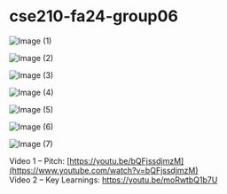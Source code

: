 # cse210-fa24-group06

![Image (1)](https://github.com/user-attachments/assets/8b577c20-e081-4233-b69d-17b2bb1295c2)

![Image (2)](https://github.com/user-attachments/assets/805ecdd8-e643-41b6-99dc-5af76104065c)

![Image (3)](https://github.com/user-attachments/assets/a7365a2d-5277-4db2-8f7f-627a4c51663e)

![Image (4)](https://github.com/user-attachments/assets/97c7a9e4-bc40-4877-a00a-2bde2146487a)

![Image (5)](https://github.com/user-attachments/assets/79dc5bc6-47c1-4ace-a721-9d395c47fe75)

![Image (6)](https://github.com/user-attachments/assets/c2437fe5-0e41-4243-9cd2-8ab876b53375)

![Image (7)](https://github.com/user-attachments/assets/2c380879-35be-421b-9db2-5017f864aec8)

Video 1 – Pitch: [https://youtu.be/bQFjssdjmzM](https://www.youtube.com/watch?v=bQFjssdjmzM)  
Video 2 – Key Learnings: [https://youtu.be/moRwtbQ1b7U ](https://www.youtube.com/watch?v=moRwtbQ1b7U)
